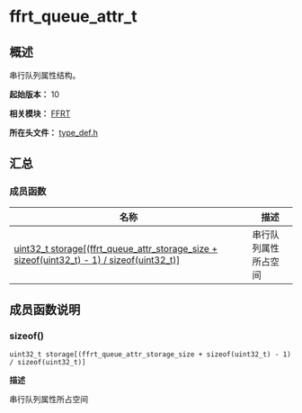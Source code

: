 # ffrt_queue_attr_t

<!--Kit: Function Flow Runtime Kit-->
<!--Subsystem: Resourceschedule-->
<!--Owner: @chuchihtung; @yanleo-->
<!--SE: @geoffrey_guo; @huangyouzhong-->
<!--TSE: @lotsof; @sunxuhao-->

## 概述

串行队列属性结构。

**起始版本：** 10

**相关模块：** [FFRT](capi-ffrt.md)

**所在头文件：** [type_def.h](capi-type-def-h.md)

## 汇总

### 成员函数

| 名称 | 描述 |
| -- | -- |
| [uint32_t storage[(ffrt_queue_attr_storage_size + sizeof(uint32_t) - 1) / sizeof(uint32_t)]](#sizeof) | 串行队列属性所占空间 |

## 成员函数说明

### sizeof()

```
uint32_t storage[(ffrt_queue_attr_storage_size + sizeof(uint32_t) - 1) / sizeof(uint32_t)]
```

**描述**

串行队列属性所占空间


